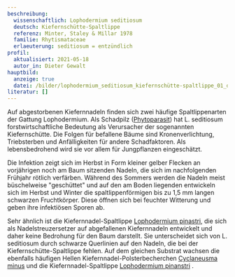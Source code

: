 ```yaml
---
beschreibung:
  wissenschaftlich: Lophodermium seditiosum
  deutsch: Kiefernschütte-Spaltlippe
  referenz: Minter, Staley & Millar 1978
  familie: Rhytismataceae
  erlaeuterung: seditiosum = entzündlich
profil:
  aktualisiert: 2021-05-18
  autor_in: Dieter Gewalt
hauptbild:
  anzeige: true
  datei: /bilder/lophodermium_seditiosum_kiefernschütte-spaltlippe_01_dg.jpg
literatur: []
---
```

Auf abgestorbenen Kiefernnadeln finden sich zwei häufige Spaltlippenarten der Gattung Lophodermium. Als Schadpilz ([Phytoparasit](Phytoparasiten "Glossar")) hat L. seditiosum forstwirtschaftliche Bedeutung als Verursacher der sogenannten Kiefernschütte. Die Folgen für befallene Bäume sind Kronenverlichtung, Triebsterben und Anfälligkeiten für andere Schadfaktoren. Als lebensbedrohend wird sie vor allem für Jungpflanzen eingeschätzt.

Die Infektion zeigt sich im Herbst in Form kleiner gelber Flecken an vorjährigen noch am Baum sitzenden Nadeln, die sich im nachfolgenden Frühjahr rötlich verfärben. Während des Sommers werden die Nadeln meist büschelweise "geschüttet" und auf den am Boden liegenden entwickeln sich im Herbst und Winter die spaltlippenförmigen bis zu 1,5 mm langen schwarzen Fruchtkörper. Diese öffnen sich bei feuchter Witterung und geben ihre infektiösen Sporen ab.

Sehr ähnlich ist die Kiefernnadel-Spaltlippe [Lophodermium pinastri](/pilze/lophodermium-pinastri-kiefernnadel-spaltlippe), die sich als Nadelstreuzersetzer auf abgefallenen Kiefernnadeln entwickelt und daher keine Bedrohung für den Baum darstellt. Sie unterscheidet sich von L. seditiosum durch schwarze Querlinien auf den Nadeln, die bei der Kiefernschütte-Spaltlippe fehlen. Auf dem gleichen Substrat wachsen die ebenfalls häufigen Hellen Kiefernnadel-Polsterbecherchen [Cyclaneusma minus](/pilze/cyclaneusma-minus-helles-kiefernnadel-polsterbecherchen) und die Kiefernnadel-Spaltlippe [Lophodermium pinanstri](/pilze/lophodermium-pinastri-kiefernnadel-spaltlippe) .